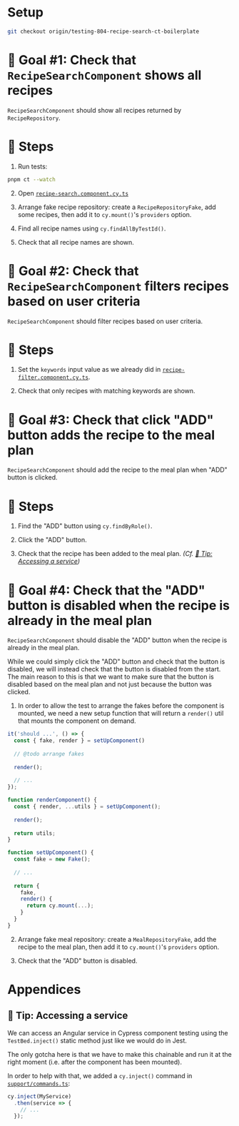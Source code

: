 # Setup

```sh
git checkout origin/testing-804-recipe-search-ct-boilerplate
```

# 🎯 Goal #1: Check that `RecipeSearchComponent` shows all recipes

`RecipeSearchComponent` should show all recipes returned by `RecipeRepository`.

# 📝 Steps

1. Run tests:

```sh
pnpm ct --watch
```

2. Open [`recipe-search.component.cy.ts`](../apps/whiskmate/src/app/recipe/recipe-search.component.cy.ts)

3. Arrange fake recipe repository: create a `RecipeRepositoryFake`, add some recipes, then add it to `cy.mount()`'s `providers` option.

4. Find all recipe names using `cy.findAllByTestId()`.

5. Check that all recipe names are shown.
 
# 🎯 Goal #2: Check that `RecipeSearchComponent` filters recipes based on user criteria

`RecipeSearchComponent` should filter recipes based on user criteria.

# 📝 Steps

1. Set the `keywords` input value as we already did in [`recipe-filter.component.cy.ts`](../apps/whiskmate/src/app/recipe/recipe-filter.component.cy.ts).

2. Check that only recipes with matching keywords are shown.

# 🎯 Goal #3: Check that click "ADD" button adds the recipe to the meal plan

`RecipeSearchComponent` should add the recipe to the meal plan when "ADD" button is clicked.

# 📝 Steps

1. Find the "ADD" button using `cy.findByRole()`.

2. Click the "ADD" button.

3. Check that the recipe has been added to the meal plan. _(Cf. [🎁 Tip: Accessing a service](#-tip--accessing-a-service))_

# 🎯 Goal #4: Check that the "ADD" button is disabled when the recipe is already in the meal plan

`RecipeSearchComponent` should disable the "ADD" button when the recipe is already in the meal plan.

While we could simply click the "ADD" button and check that the button is disabled, we will instead check that the button is disabled from the start. The main reason to this is that we want to make sure that the button is disabled based on the meal plan and not just because the button was clicked.

1. In order to allow the test to arrange the fakes before the component is mounted, we need a new setup function that will return a `render()` util that mounts the component on demand.

```ts
it('should ...', () => {
  const { fake, render } = setUpComponent()
  
  // @todo arrange fakes
  
  render();
  
  // ...
});

function renderComponent() {
  const { render, ...utils } = setUpComponent();
  
  render();
  
  return utils;
}

function setUpComponent() {
  const fake = new Fake();
  
  // ...
  
  return {
    fake,
    render() {
      return cy.mount(...);
    }
  }
}
```

2. Arrange fake meal repository: create a `MealRepositoryFake`, add the recipe to the meal plan, then add it to `cy.mount()`'s `providers` option.

3. Check that the "ADD" button is disabled.

# Appendices

## 🎁 Tip: Accessing a service

We can access an Angular service in Cypress component testing using the `TestBed.inject()` static method just like we would do in Jest.

The only gotcha here is that we have to make this chainable and run it at the right moment (i.e. after the component has been mounted).

In order to help with that, we added a `cy.inject()` command in [`support/commands.ts`](../apps/whiskmate/cypress/support/commands.ts):

```ts
cy.inject(MyService)
  .then(service => {
    // ...
  });
```
